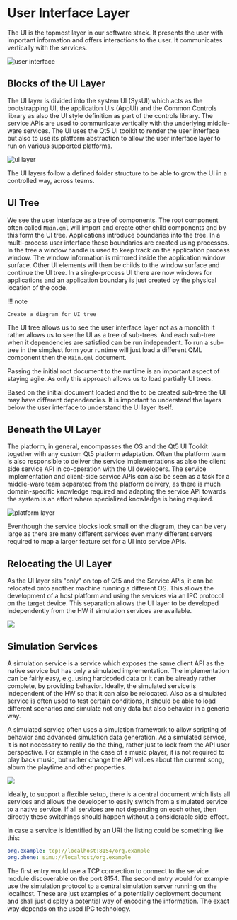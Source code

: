 # User Interface Layer

The UI is the topmost layer in our software stack. It presents the user with important information and offers interactions to the user. It communicates vertically with the services.

![user interface](../assets/user_interface.svg)

## Blocks of the UI Layer

The UI layer is divided into the system UI (SysUI) which acts as the bootstrapping UI, the application UIs (AppUI) and the Common Controls library as also the UI style definition as part of the controls library. The service APIs are used to communicate vertically with the underlying middle-ware services. The UI uses the Qt5 UI toolkit to render the user interface but also to use its platform abstraction to allow the user interface layer to run on various supported platforms.


![ui layer](../assets/ui_layer.svg)

The UI layers follow a defined folder structure to be able to grow the UI in a controlled way, across teams.

## UI Tree


We see the user interface as a tree of components. The root component often called `Main.qml` will import and create other child components and by this form the UI tree. Applications introduce boundaries into the tree. In a multi-process user interface these boundaries are created using processes. In the tree a window handle is used to keep track on the application process window. The window information is mirrored inside the application window surface. Other UI elements will then be childs to the window surface and continue the UI tree. In a single-process UI there are now windows for applications and an application boundary is just created by the physical location of the code.

!!! note

	Create a diagram for UI tree

The UI tree allows us to see the user interface layer not as a monolith it rather allows us to see the UI as a tree of sub-trees. And each sub-tree when it dependencies are satisfied can be run independent. To run a sub-tree in the simplest form your runtime will just load a different QML component then the `Main.qml` document.

Passing the initial root document to the runtime is an important aspect of staying agile. As only this approach allows us to load partially UI trees.

Based on the initial document loaded and the to be created sub-tree the UI may have different dependencies. It is important to understand the layers below the user interface to understand the UI layer itself.


## Beneath the UI Layer

The platform, in general, encompasses the OS and the Qt5 UI Toolkit together with any custom Qt5 platform adaptation. Often the platform team is also responsible to deliver the service implementations as also the client side service API in co-operation with the UI developers. The service implementation and client-side service APIs can also be seen as a task for a middle-ware team separated from the platform delivery, as there is much domain-specific knowledge required and adapting the service API towards the system is an effort where specialized knowledge is being required.

![platform layer](../assets/platform_layer.svg)

Eventhough the service blocks look small on the diagram, they can be very large as there are many different services even many different servers required to map a larger feature set for a UI into service APIs.


## Relocating the UI Layer

As the UI layer sits "only" on top of Qt5 and the Service APIs, it can be relocated onto another machine running a different OS. This allows the development of a host platform and using the services via an IPC protocol on the target device. This separation allows the UI layer to be developed independently from the HW if simulation services are available.


![](../assets/relocating_ui_layer.svg)

## Simulation Services

A simulation service is a service which exposes the same client API as the native service but has only a simulated implementation. The implementation can be fairly easy, e.g. using hardcoded data or it can be already rather complete, by providing behavior. Ideally, the simulated service is independent of the HW so that it can also be relocated. Also as a simulated service is often used to test certain conditions, it should be able to load different scenarios and simulate not only data but also behavior in a generic way.

A simulated service often uses a simulation framework to allow scripting of behavior and advanced simulation data generation. As a simulated service, it is not necessary to really do the thing, rather just to look from the API user perspective. For example in the case of a music player, it is not required to play back music, but rather change the API values about the current song, album the playtime and other properties.

![](../assets/simulated_services.svg)

Ideally, to support a flexible setup, there is a central document which lists all services and allows the developer to easily switch from a simulated service to a native service. If all services are not depending on each other, then directly these switchings should happen without a considerable side-effect.

In case a service is identified by an URI the listing could be something like this:

```yaml
org.example: tcp://localhost:8154/org.example
org.phone: simu://localhost/org.example
```

The first entry would use a TCP connection to connect to the service module discoverable on the port 8154. The second entry would for example use the simulation protocol to a central simulation server running on the localhost. These are just examples of a potentially deployment document and shall just display a potential way of encoding the information. The exact way depends on the used IPC technology.
